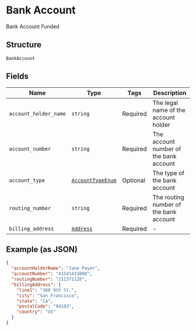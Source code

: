 
# Bank Account

Bank Account Funded

## Structure

`BankAccount`

## Fields

| Name | Type | Tags | Description |
|  --- | --- | --- | --- |
| `account_holder_name` | `string` | Required | The legal name of the account holder |
| `account_number` | `string` | Required | The account number of the bank account |
| `account_type` | [`AccountTypeEnum`](/doc/models/account-type-enum.md) | Optional | The type of the bank account |
| `routing_number` | `string` | Required | The routing number of the bank account |
| `billing_address` | [`Address`](/doc/models/address.md) | Required | - |

## Example (as JSON)

```json
{
  "accountHolderName": "Jane Payer",
  "accountNumber": "41541433888",
  "routingNumber": "211371120",
  "billingAddress": {
    "line1": "360 9th St.",
    "city": "San Francisco",
    "state": "CA",
    "postalCode": "94103",
    "country": "US"
  }
}
```

